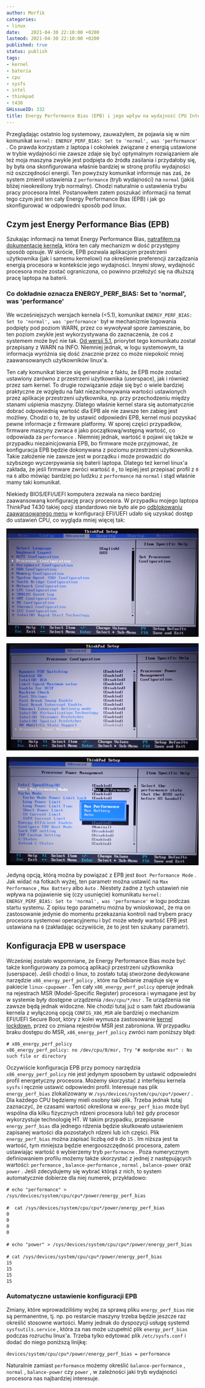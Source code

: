 ```yaml
---
author: Morfik
categories:
- linux
date:    2021-04-30 22:10:00 +0200
lastmod: 2021-04-30 22:10:00 +0200
published: true
status: publish
tags:
- kernel
- bateria
- cpu
- sysfs
- intel
- thinkpad
- t430
GHissueID: 332
title: Energy Performance Bias (EPB) i jego wpływ na wydajność CPU Intela pod linux
---
```


Przeglądając ostatnio log systemowy, zauważyłem, że pojawia się w nim komunikat `kernel:
ENERGY_PERF_BIAS: Set to 'normal', was 'performance'` . Co prawda korzystam z laptopa i cokolwiek
związane z energią ustawione w trybie wydajności nie zawsze zdaje się być optymalnym rozwiązaniem
ale też moja maszyna zwykle jest podpięta do źródła zasilania i przydałoby się, by była ona
skonfigurowana właśnie bardziej w stronę profilu wydajności niż oszczędności energii. Ten powyższy
komunikat informuje nas zaś, że system zmienił ustawienia z `performance` (tryb wydajności) na
`normal` (jakiś bliżej nieokreślony tryb normalny). Chodzi naturalnie o ustawienia trybu pracy
procesora Intel. Postanowiłem zatem poszukać informacji na temat tego czym jest ten cały Energy
Performance Bias (EPB) i jak go skonfigurować w odpowiedni sposób pod linux.

<!--more-->
## Czym jest Energy Performance Bias (EPB)

Szukając informacji na temat Energy Performance Bias, [natrafiłem na dokumentację kernela][1],
która ten cały mechanizm w dość przystępny sposób opisuje. W skrócie, EPB pozwala aplikacjom
przestrzeni użytkownika (jak i samemu kernelowi) na określenie preferencji zarządzania energią
procesora w kontekście jego wydajności. Innymi słowy, wydajność procesora może zostać ograniczona,
co powinno przełożyć się na dłuższą pracę laptopa na baterii.

### Co dokładnie oznacza ENERGY_PERF_BIAS: Set to 'normal', was 'performance'

We wcześniejszych wersjach kernela (<5.1), komunikat `ENERGY_PERF_BIAS: Set to 'normal', was
'performance'` był w mechanizmie logowania podpięty pod poziom WARN, przez co wywoływał spore
zamieszanie, bo ten poziom zwykle jest wykorzystywana do zaznaczenia, że coś z systemem może być
nie tak. [Od wersji 5.1][3], priorytet tego komunikatu został przepisany z WARN na INFO. Niemniej
jednak, w logu systemowym, ta informacja wyróżnia się dość znacznie przez co może niepokoić mniej
zaawansowanych użytkowników linux'a.

Ten cały komunikat bierze się generalnie z faktu, że EPB może zostać ustawiony zarówno z
przestrzeni użytkownika (userspace), jak i również przez sam kernel. To drugie rozwiązanie zdaje
się być o wiele bardziej praktyczne ze względu na fakt niezachowywania wartości ustawionych przez
aplikacje przestrzeni użytkownika, np. przy przechodzeniu między stanami uśpienia maszyny. Dlatego
właśnie kernel stara się automatycznie dobrać odpowiednią wartość dla EPB ale nie zawsze ten zabieg
jest możliwy. Chodzi o to, że by ustawić odpowiedni EPB, kernel musi pozyskać pewne informacje z
firmware platformy. W sporej części przypadków, firmware maszyny zwraca `0` jako początkową/wstępną
wartość, co odpowiada za `performance` . Niemniej jednak, wartość `0` pojawi się także w przypadku
niezainicjowania EPB, bo firmware może przyjmować, że konfiguracja EPB będzie dokonywana z poziomu
przestrzeni użytkownika. Takie założenie nie zawsze jest w porządku i może prowadzić do szybszego
wyczerpywania się baterii laptopa. Dlatego też kernel linux'a zakłada, że jeśli firmware zwróci
wartość `0` , to lepiej jest przepisać profil z `0` na `6` albo mówiąc bardziej po ludzku z
`performance` na `normal` i stąd właśnie mamy taki komunikat.

Niekiedy BIOS/EFI/UEFI komputera zezwala na nieco bardziej zaawansowaną konfigurację pracy
procesora. W przypadku mojego laptopa ThinkPad T430 takiej opcji standardowo nie było ale po
[odblokowaniu zaawansowanego menu][4] w konfiguracji EFI/UEFI udało się uzyskać dostęp do ustawień
CPU, co wygląda mniej więcej tak:

![energy-performance-bias-epb-cpu-linux-bios-efi-uefi](/img/2021/04/001-energy-performance-bias-epb-cpu-linux-bios-efi-uefi.jpg#huge)

![energy-performance-bias-epb-cpu-linux-bios-efi-uefi](/img/2021/04/002-energy-performance-bias-epb-cpu-linux-bios-efi-uefi.jpg#huge)

![energy-performance-bias-epb-cpu-linux-bios-efi-uefi](/img/2021/04/003-energy-performance-bias-epb-cpu-linux-bios-efi-uefi.jpg#huge)

Jedyną opcją, którą można by powiązać z EPB jest `Boot Performance Mode` . Jak widać na fotkach
wyżej, ten parametr można ustawić na `Max Performance` , `Max Battery` albo `Auto` . Niestety żadne
z tych ustawień nie wpływa na pojawienie się (czy usunięcie) komunikatu `kernel: ENERGY_PERF_BIAS:
Set to 'normal', was 'performance'` w logu podczas startu systemu. Z opisu tego parametru można by
wnioskować, że ma on zastosowanie jedynie do momentu przekazania kontroli nad trybem pracy
procesora systemowi operacyjnemu i być może wtedy wartość EPB jest ustawiana na `0` (zakładając
oczywiście, że to jest ten szukany parametr).

## Konfiguracja EPB w userspace

Wcześniej zostało wspomniane, że Energy Performance Bias może być także konfigurowany za pomocą
aplikacji przestrzeni użytkownika (userspace). Jeśli chodzi o linux, to zostało tutaj stworzone
dedykowane narzędzie `x86_energy_perf_policy` , które na Debianie znajduje się w pakiecie
`linux-cpupower` . Ten cały `x86_energy_perf_policy` operuje jednak na rejestrach
MSR (Model-Specific Register) procesora i wymagane jest by w systemie były dostępne urządzenia
`/dev/cpu/*/msr` . Te urządzenia nie zawsze będą jednak widoczne. Nie chodzi tutaj już o sam fakt
zbudowania kernela z wyłączoną opcją `CONFIG_X86_MSR` ale bardziej o mechanizm EFI/UEFI Secure
Boot, który z kolei wymusza zastosowanie [kernel lockdown][2], przez co zmiana rejestrów MSR
jest zabroniona. W przypadku braku dostępu do MSR, `x86_energy_perf_policy` zwróci nam poniższy
błąd:

    # x86_energy_perf_policy
    x86_energy_perf_policy: no /dev/cpu/0/msr, Try "# modprobe msr" : No such file or directory

Oczywiście konfiguracja EPB przy pomocy narzędzia `x86_energy_perf_policy` nie jest jedynym
sposobem by ustawić odpowiedni profil energetyczny procesora. Możemy skorzystać z interfejsu
kernela `sysfs` i ręcznie ustawić odpowiedni profil. Interesuje nas plik `energy_perf_bias`
zlokalizowany w `/sys/devices/system/cpu/cpu*/power/` . Dla każdego CPU będziemy mieli osobny taki
plik. Trzeba jednak tutaj zaznaczyć, że czasami wartość określona w `energy_perf_bias` może być
wspólna dla kilku fizycznych rdzeni procesora lub/i też gdy procesor wykorzystuje technologię HT. W
takim przypadku, przepisanie `energy_perf_bias` dla jednego rdzenia będzie skutkowało ustawieniem
zapisanej wartości dla pozostałych rdzeni lub ich części. Plik `energy_perf_bias` można zapisać
liczbą od `0` do `15` . Im niższa jest ta wartość, tym mniejsza będzie energooszczędność procesora,
zatem ustawiając wartość `0` wybierzemy tryb `performacne` . Poza numerycznym definiowaniem profilu
możemy także skorzystać z jednej z następujących wartości: `performance` , `balance-performance` ,
`normal` , `balance-power` oraz `power` . Jeśli zdecydujemy się wybrać którąś z nich, to system
automatycznie dobierze dla niej numerek, przykładowo:

    # echo "performance" > /sys/devices/system/cpu/cpu*/power/energy_perf_bias

    #  cat /sys/devices/system/cpu/cpu*/power/energy_perf_bias
    0
    0
    0
    0

    # echo "power" > /sys/devices/system/cpu/cpu*/power/energy_perf_bias

    # cat /sys/devices/system/cpu/cpu*/power/energy_perf_bias
    15
    15
    15
    15

### Automatyczne ustawienie konfiguracji EPB

Zmiany, które wprowadziliśmy wyżej za sprawą pliku `energy_perf_bias` nie są permanentne, tj. np.
po restarcie maszyny trzeba będzie jeszcze raz określić stosowne wartości. Mamy jednak do
dyspozycji usługę systemd `sysfsutils.service` , która za nas może uzupełnić plik
`energy_perf_bias` podczas rozruchu linux'a. Trzeba tylko edytować plik `/etc/sysfs.conf` i dodać
do niego poniższą linijkę:

    devices/system/cpu/cpu*/power/energy_perf_bias = performance

Naturalnie zamiast `performance` możemy określić `balance-performance` , `normal` , `balance-power`
czy `power` , w zależności jaki tryb wydajności procesora nas najbardziej interesuje.


[1]: https://www.kernel.org/doc/html/latest/admin-guide/pm/intel_epb.html
[2]: https://man7.org/linux/man-pages/man7/kernel_lockdown.7.html
[3]: https://git.kernel.org/pub/scm/linux/kernel/git/torvalds/linux.git/commit/?id=2ee27796f298b710992a677a7e4d35c8c588b17e
[4]: https://github.com/n4ru/1vyrain
